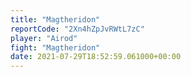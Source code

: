 ```yaml
---
title: "Magtheridon"
reportCode: "2Xn4hZpJvRWtL7zC"
player: "Airod"
fight: "Magtheridon"
date: 2021-07-29T18:52:59.061000+00:00
---
```

